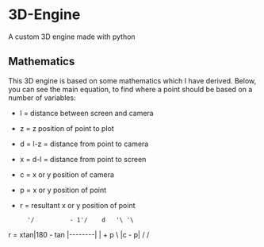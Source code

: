 # 3D-Engine
A custom 3D engine made with python

## Mathematics
This 3D engine is based on some mathematics which I have derived. Below, you can see the main equation, to find where a point should be based on a number of variables:

* l = distance between screen and camera

* z = z position of point to plot

* d = l-z = distance from point to camera

* x = d-l = distance from point to screen

* c = x or y position of camera

* p = x or y position of point

* r = resultant x or y position of point



        '/          - 1'/    d   '\ '\     
r = xtan|180 - tan    |--------| | + p 
        \             \|c - p| / /     


